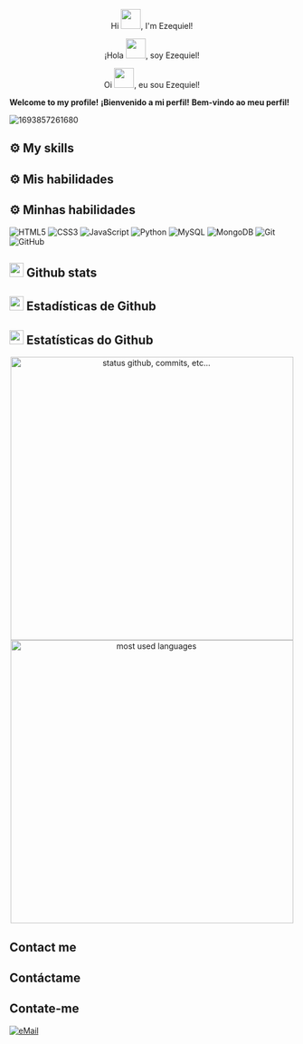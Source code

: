 <p align="center">Hi <img src="https://raw.githubusercontent.com/marcos-inja/marcos-inja/main/gifs/hi.gif" width="35px">, I'm Ezequiel!</p>
<p align="center">¡Hola <img src="https://raw.githubusercontent.com/marcos-inja/marcos-inja/main/gifs/hi.gif" width="35px">, soy Ezequiel!</p>
<p align="center">Oi <img src="https://raw.githubusercontent.com/marcos-inja/marcos-inja/main/gifs/hi.gif" width="35px">, eu sou Ezequiel!</p>

**Welcome to my profile!**
**¡Bienvenido a mi perfil!**
**Bem-vindo ao meu perfil!**



![1693857261680](https://github.com/EzequielCuellar/EzequielCuellar/assets/156981451/cdc8e221-6f3f-45f7-ad21-b77e9e734c0a)

## ⚙️ My skills
## ⚙️ Mis habilidades
## ⚙️ Minhas habilidades

![HTML5](https://img.shields.io/badge/html5%20-%23E34F26.svg?&style=for-the-badge&logo=html5&logoColor=white)
![CSS3](https://img.shields.io/badge/css3%20-%231572B6.svg?&style=for-the-badge&logo=css3&logoColor=white)
![JavaScript](https://img.shields.io/badge/javascript%20-%23323330.svg?&style=for-the-badge&logo=javascript&logoColor=%23F7DF1E&color=3d3919)
![Python](https://img.shields.io/badge/python-%230095D5.svg?&style=for-the-badge&logo=python&logoColor=white)
![MySQL](https://img.shields.io/badge/mysql-%2300f.svg?&style=for-the-badge&logo=mysql&logoColor=white&color=3280ad)
![MongoDB](https://img.shields.io/badge/MongoDB-%234ea94b.svg?&style=for-the-badge&logo=mongodb&logoColor=white)
![Git](https://img.shields.io/badge/git%20-%23F05033.svg?&style=for-the-badge&logo=git&logoColor=white&Color=c95410)
![GitHub](https://img.shields.io/badge/github%20-%23121011.svg?&style=for-the-badge&logo=github&logoColor=white&color=283238)


## <img src="https://raw.githubusercontent.com/marcos-inja/marcos-inja/main/gifs/haha.gif" width="25px"> Github stats
## <img src="https://raw.githubusercontent.com/marcos-inja/marcos-inja/main/gifs/haha.gif" width="25px"> Estadísticas de Github
## <img src="https://raw.githubusercontent.com/marcos-inja/marcos-inja/main/gifs/haha.gif" width="25px"> Estatísticas do Github

<p align="center">
    <img alt="status github, commits, etc..." width="500px" src="https://github-readme-stats.vercel.app/api?username=marcos-inja&count_private=true&show_icons=true&custom_title=Github&theme=algolia&bg_color=0,000000,130F40&layout=compact&border_radius=8"
    /> <br>
    <img alt="most used languages" width="500px" src="https://github-readme-stats.vercel.app/api/top-langs/?username=marcos-inja&count_private=true&theme=algolia&bg_color=0,000000,130F40&layout=compact&border_radius=8&langs_count=20&hide=hack,swift,kotlin,objective-c"/>
</p>

## Contact me
## Contáctame
## Contate-me

<a href="mailto:ezequielalexiscuellar@gmail.com">
<img alt="eMail" src="https://img.shields.io/badge/ezequielalexiscuellar@gmail.com-D14836?style=for-the-badge&logo=gmail&logoColor=white" />
</a>
